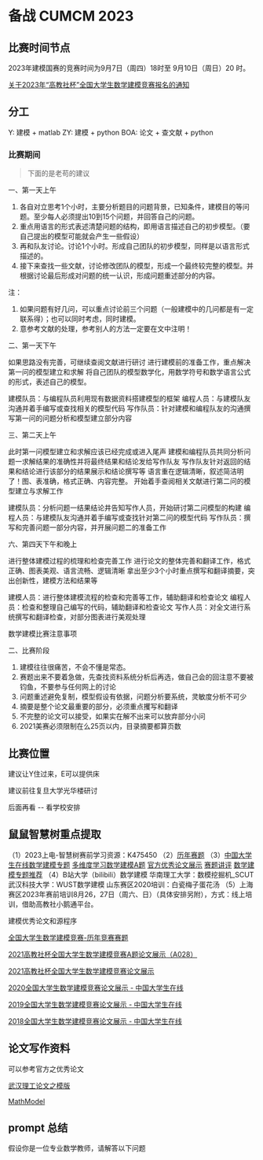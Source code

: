 # 备战 CUMCM 2023

## 比赛时间节点

2023年建模国赛的竞赛时间为9月7日（周四）18时至 9月10日（周日）20 时。

[关于2023年“高教社杯”全国大学生数学建模竞赛报名的通知](https://news.shiep.edu.cn/ab/ee/c2679a240622/page.htm)

## 分工

Y: 建模 + matlab
ZY: 建模 + python
BOA: 论文 + 查文献 + python

### 比赛期间

> 下面的是老苟的建议

一、第一天上午

1. 各自对立思考1个小时，主要分析题目的问题背景，已知条件，建模目的等问题。至少每人必须提出10到15个问题，并回答自己的问题。
2. 重点用语言的形式表述清楚问题的结构，即用语言描述自己的初步模型。（要自己提出的模型可能就会产生一些假设）
3. 再和队友讨论。讨论1个小时。形成自己团队的初步模型，同样是以语言形式描述的。
4. 接下来查找一些文献，讨论修改团队的模型，形成一个最终较完整的模型。并根据讨论最后形成对问题的统一认识，形成问题重述部分的内容。

注：

1. 如果问题有好几问，可以重点讨论前三个问题（一般建模中的几问都是有一定联系得）；也可以同时考虑，同时建模。
2. 意参考文献的处理，参考别人的方法一定要在文中注明！

二、第一天下午

如果思路没有完善，可继续查阅文献进行研讨
进行建模前的准备工作，重点解决第一问的模型建立和求解
将自己团队的模型数学化，用数学符号和数学语言公式的形式，表述自己的模型。

建模队员：与编程队员利用现有数据资料搭建模型的框架
编程人员：与建模队友沟通并着手编写或查找相关的模型代码
写作队员：针对建模和编程队友的沟通撰写第一问的问题分析和模型建立部分内容

三、第二天上午

此时第一问模型建立和求解应该已经完成或进入尾声
建模和编程队员共同分析问题一求解结果的准确性并将最终结果和结论发给写作队友
写作队友针对返回的结果和结论进行该部分的结果展示和结论撰写等
语言重在逻辑清晰，叙述简洁明了！图、表准确，格式正确、内容完整。
开始着手查阅相关文献进行第二问的模型建立与求解工作

建模队员：分析问题一结果结论井告知写作人员，开始研讨第二问模型的构建
编程人员：与建模队友沟通并着手编写或查找针对第二问的模型代码
写作队员：撰写和完善问题一部分内容，并开展问题二的准备工作

六、第四天下午和晚上

进行整体建模过程的梳理和检查完善工作
进行论文的整体完善和翻译工作，格式正确、图表美观、语言流畅、逻辑清晰
拿出至少3个小时重点撰写和翻译摘要，突出创新性，建模方法和结果等

建模人员：进行整体建模流程的检查和完善等工作，辅助翻译和检查论文
编程人员：检查和整理自己编写的代码，辅助翻译和检查论文
写作人员：对全文进行系统撰写和翻译检查，对部分图表进行美观处理

数学建模比赛注意事项

二、比赛阶段

1. 建模往往很痛苦，不会不懂是常态。
2. 赛题出来不要着急做，先查找资料系统分析后再选，做自己会的回注意不要被钧鱼，不要参与任何网上的讨论
3. 问题重述避免复制，模型假设有依据，问题分析要系统，灵敏度分析不可少
4. 摘要是整个论文最重要的部分，必须重点攫写和翻译
5. 不完整的论文可以接受，如果实在解不出来可以放弃部分小问
6. 2021美赛必须限制在么25页以内，目录摘要都算页数

## 比赛位置

建议让Y住过来，E可以提供床

建议前往复旦大学光华楼研讨

后面再看 -- 看学校安排

## 鼠鼠智慧树重点提取

（1）2023上电-智慧树赛前学习资源：K475450
（2）[历年赛题](http://www.mcm.edu.cn/html_cn/block/8579f5fce999cdc896f78bca5d4f8237.html)
（3）[中国大学生在线数学建模专题](https://dxs.moe.gov.cn/zx/hd/sxjm/)
[多维度学习数学建模A题](https://dxs.moe.gov.cn/zx/hd/sxjm/dwdxxsxjm/dwdxxsxjm-qgdxssxjmjsAt.shtml)
[官方优秀论文展示](https://dxs.moe.gov.cn/zx/hd/sxjm/sxjmlw/2022qgdxssxjmjslwzs/2022gjsbqgdxssxjmjslwzs.shtml)
[赛题讲评](https://dxs.moe.gov.cn/zx/hd/sxjm/sxjmstjp/)
[数学建模专题推荐](https://dxs.moe.gov.cn/zx/hd/sxjm/sxjmzttj.shtml)
（4）B站大学（bilibili）数学建模
华南理工大学：数模挖掘机_SCUT
武汉科技大学：WUST数学建模
山东赛区2020培训：白瓷梅子蛋花汤
（5）上海赛区2023年赛前培训8月26，27日（周六、日）（具体安排另附），方式：线上培训，借助高教社小鹅通平台。

建模优秀论文和源程序

[全国大学生数学建模竞赛-历年竞赛赛题](http://www.mcm.edu.cn/html_cn/block/8579f5fce999cdc896f78bca5d4f8237.html)

[2021高教社杯全国大学生数学建模竞赛A题论文展示（A028）](https://dxs.moe.gov.cn/zx/a/hd_sxjm_sxjmlw_2021qgdxssxjmjslwzs/211026/1734060.shtml)

[2021高教社杯全国大学生数学建模竞赛论文展示](https://dxs.moe.gov.cn/zx/hd/sxjm/sxjmlw/2021qgdxssxjmjslwzs/2021gjsbqgdxssxjmjslwzs.shtml)

[2020全国大学生数学建模竞赛论文展示 - 中国大学生在线](https://dxs.moe.gov.cn/zx/hd/sxjm/sxjmlw/2020qgdxssxjmjslwzs/)

[2019全国大学生数学建模竞赛论文展示 - 中国大学生在线](https://dxs.moe.gov.cn/zx/hd/sxjm/sxjmlw/2019qgdxssxjmjslwzs/)

[2018全国大学生数学建模竞赛论文展示 - 中国大学生在线](https://dxs.moe.gov.cn/zx/hd/sxjm/sxjmlw/2018qgdxssxjmjslwzs/)

## 论文写作资料

可以参考官方之优秀论文

[武汉理工论文之模版](https://github.com/huangyxi/whutmod)

[MathModel](https://github.com/zhanwen/MathModel)

## prompt 总结

假设你是一位专业数学教师，请解答以下问题
